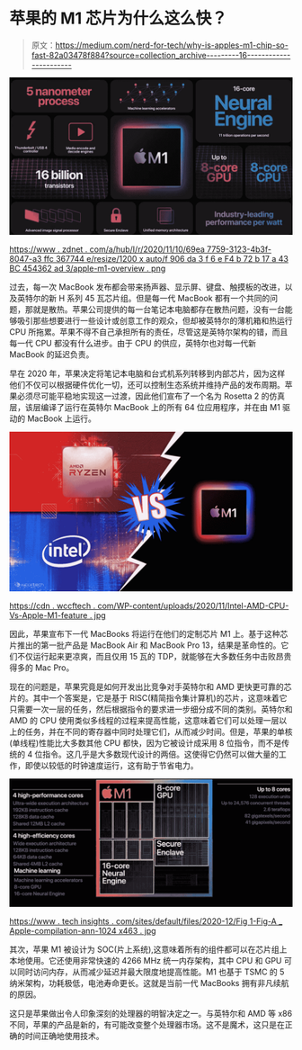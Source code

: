 # 苹果的 M1 芯片为什么这么快？

> 原文：<https://medium.com/nerd-for-tech/why-is-apples-m1-chip-so-fast-82a03478f884?source=collection_archive---------16----------------------->

![](img/e55f5eaae43ef820284c4f011e9fa101.png)

[https://www . zdnet . com/a/hub/I/r/2020/11/10/69ea 7759-3123-4b3f-8047-a3 ffc 367744 e/resize/1200 x auto/f 906 da 3 f 6 e F4 b 72 b 17 a 43 BC 454362 ad 3/apple-m1-overview . png](https://www.zdnet.com/a/hub/i/r/2020/11/10/69ea7759-3123-4b3f-8047-a3ffc367744e/resize/1200xauto/f906da3f6ef4b72b17a43bc454362ad3/apple-m1-overview.png)

过去，每一次 MacBook 发布都会带来扬声器、显示屏、键盘、触摸板的改进，以及英特尔的新 H 系列 45 瓦芯片组。但是每一代 MacBook 都有一个共同的问题，那就是散热。苹果公司提供的每一台笔记本电脑都存在散热问题，没有一台能够吸引那些想要进行一些设计或创意工作的观众，但却被英特尔的薄机箱和热运行 CPU 所拖累。苹果不得不自己承担所有的责任，尽管这是英特尔架构的错，而且每一代 CPU 都没有什么进步。由于 CPU 的供应，英特尔也对每一代新 MacBook 的延迟负责。

早在 2020 年，苹果决定将笔记本电脑和台式机系列转移到内部芯片，因为这样他们不仅可以根据硬件优化一切，还可以控制生态系统并维持产品的发布周期。苹果必须尽可能平稳地实现这一过渡，因此他们宣布了一个名为 Rosetta 2 的仿真层，该层编译了运行在英特尔 MacBook 上的所有 64 位应用程序，并在由 M1 驱动的 MacBook 上运行。

![](img/041c519379e72cd21dc27f2b4ba2b65d.png)

[https://cdn . wccftech . com/WP-content/uploads/2020/11/Intel-AMD-CPU-Vs-Apple-M1-feature . jpg](https://cdn.wccftech.com/wp-content/uploads/2020/11/Intel-AMD-CPU-Vs-Apple-M1-Feature.jpg)

因此，苹果宣布下一代 MacBooks 将运行在他们的定制芯片 M1 上。基于这种芯片推出的第一批产品是 MacBook Air 和 MacBook Pro 13，结果是革命性的。它们不仅运行起来更凉爽，而且仅用 15 瓦的 TDP，就能够在大多数任务中击败昂贵得多的 Mac Pro。

现在的问题是，苹果究竟是如何开发出比竞争对手英特尔和 AMD 更快更可靠的芯片的。其中一个答案是，它是基于 RISC(精简指令集计算机)的芯片，这意味着它只需要一次一层的任务，然后根据指令的要求进一步细分成不同的类别。英特尔和 AMD 的 CPU 使用类似多线程的过程来提高性能，这意味着它们可以处理一层以上的任务，并在不同的寄存器中同时处理它们，从而减少时间。但是，苹果的单核(单线程)性能比大多数其他 CPU 都快，因为它被设计成采用 8 位指令，而不是传统的 4 位指令。这几乎是大多数现代设计的两倍。这使得它仍然可以做大量的工作，即使以较低的时钟速度运行，这有助于节省电力。

![](img/9ac1320ea425fc3593cc4382014aba2d.png)

[https://www . tech insights . com/sites/default/files/2020-12/Fig 1-Fig-A _ Apple-compilation-ann-1024 x463 . jpg](https://www.techinsights.com/sites/default/files/2020-12/Fig1-Fig-A_Apple-compilation-ann-1024x463.jpg)

其次，苹果 M1 被设计为 SOC(片上系统),这意味着所有的组件都可以在芯片组上本地使用。它还使用非常快速的 4266 MHz 统一内存架构，其中 CPU 和 GPU 可以同时访问内存，从而减少延迟并最大限度地提高性能。M1 也基于 TSMC 的 5 纳米架构，功耗极低，电池寿命更长。这就是当前一代 MacBooks 拥有非凡续航的原因。

这只是苹果做出令人印象深刻的处理器的明智决定之一。与英特尔和 AMD 等 x86 不同，苹果的产品是新的，有可能改变整个处理器市场。这不是魔术，这只是在正确的时间正确地使用技术。